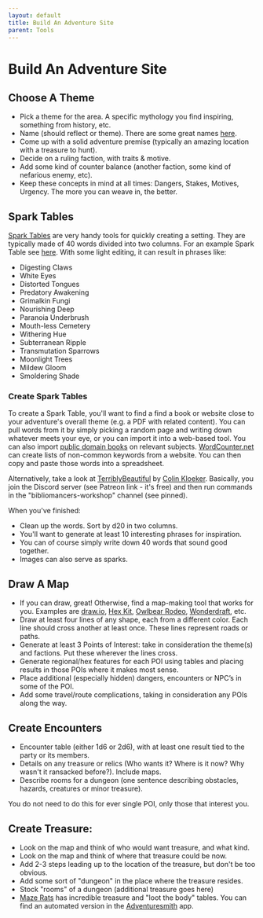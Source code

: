 ```yaml
---
layout: default
title: Build An Adventure Site
parent: Tools
---
```


# Build An Adventure Site

## Choose A Theme
- Pick a theme for the area. A specific mythology you find inspiring, something from history, etc.
- Name (should reflect or theme). There are some great names [here](https://www.fantasynamegenerators.com/forest_names.php).
- Come up with a solid adventure premise (typically an amazing location with a treasure to hunt).
- Decide on a ruling faction, with traits & motive.
- Add some kind of counter balance (another faction, some kind of nefarious enemy, etc).
- Keep these concepts in mind at all times: Dangers, Stakes, Motives, Urgency. The more you can weave in, the better.

## Spark Tables
[Spark Tables](https://www.bastionland.com/2017/11/electric-modernity-and-spark-tables.html) are very handy tools for quickly creating a setting. They are typically made of 40 words divided into two columns. For an example Spark Table see [here](https://docs.google.com/spreadsheets/d/1b3E3FsQVvjqAMVcDIVXXQmo9g6bH0fQBDbzRJ6K5F10/edit#gid=0). With some light editing, it can result in phrases like:  
- Digesting Claws
- White Eyes
- Distorted Tongues
- Predatory Awakening
- Grimalkin Fungi
- Nourishing Deep
- Paranoia Underbrush
- Mouth-less Cemetery
- Withering Hue
- Subterranean Ripple
- Transmutation Sparrows
- Moonlight Trees
- Mildew Gloom
- Smoldering Shade

### Create Spark Tables
To create a Spark Table, you'll want to find a find a book or website close to your adventure's overall theme (e.g. a PDF with related content). You can pull words from it by simply picking a random page and writing down whatever meets your eye, or you can import it into a web-based tool. You can also import [public domain books](https://archive.org/details/texts) on relevant subjects. [WordCounter.net](https://wordcounter.net/website-word-count) can create lists of non-common keywords from a website. You can then copy and paste those words into a spreadsheet.

Alternatively, take a look at [TerriblyBeautiful](https://www.patreon.com/terriblybeautiful) by [Colin Kloeker](https://twitter.com/colinkloecker?lang=en). Basically, you join the Discord server (see Patreon link - it's free) and then run commands in the "bibliomancers-workshop" channel (see pinned).

When you've finished:  
- Clean up the words. Sort by d20 in two columns.
- You'll want to generate at least 10 interesting phrases for inspiration.
- You can of course simply write down 40 words that sound good together.
- Images can also serve as sparks.

## Draw A Map
- If you can draw, great! Otherwise, find a map-making tool that works for you. Examples are [draw.io](http://draw.io), [Hex Kit](https://coneofnegativeenergy.com/hex-kit/), [Owlbear Rodeo](https://www.owlbear.rodeo/), [Wonderdraft](http://wonderdraft.net/), etc.
- Draw at least four lines of any shape, each from a different color. Each line should cross another at least once. These lines represent roads or paths.
- Generate at least 3 Points of Interest: take in consideration the theme(s) and factions. Put these wherever the lines cross.
- Generate regional/hex features for each POI using tables and placing results in those POIs where it makes most sense.
- Place additional (especially hidden) dangers, encounters or NPC’s in some of the POI.
- Add some travel/route complications, taking in consideration any POIs along the way.

## Create Encounters
- Encounter table (either 1d6 or 2d6), with at least one result tied to the party or its members.
- Details on any treasure or relics (Who wants it? Where is it now? Why wasn't it ransacked before?). Include maps.
- Describe rooms for a dungeon (one sentence describing obstacles, hazards, creatures or minor treasure).

You do not need to do this for ever single POI, only those that interest you.

## Create Treasure:
- Look on the map and think of who would want treasure, and what kind.
- Look on the map and think of where that treasure could be now.
- Add 2-3 steps leading up to the location of the treasure, but don't be too obvious.
- Add some sort of "dungeon" in the place where the treasure resides.
- Stock "rooms" of a dungeon (additional treasure goes here)
- [Maze Rats](https://questingbeast.itch.io/maze-rats) has incredible treasure and "loot the body" tables. You can find an automated version in the [Adventuresmith](https://play.google.com/store/apps/details?id=org.steavesea.adventuresmith&hl=en_US&gl=US) app.
